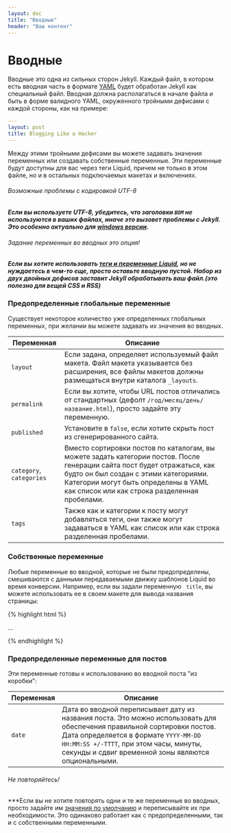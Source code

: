 ```yaml
---
layout: doc
title: "Вводные"
header: "Ваш контент"
---
```

# Вводные

Вводные это одна из  сильных сторон Jekyll. Каждый файл, в котором есть вводная часть в формате [YAML](http://yaml.org/) будет обработан Jekyll как специальный файл. Вводная должна располагаться в начале файла и быть в форме валидного YAML, окруженного тройными дефисами с каждой стороны, как на примере:

```yaml
---
layout: post
title: Blogging Like a Hacker
---
```

Между этими тройными дефисами вы можете задавать значения переменных или создавать собственные переменные. Эти переменные будут доступны для вас через теги Liquid, причем не только в этом файле, но и в остальных подключаемых макетах и включениях.

###### Возможные проблемы с кодировкой UTF-8

***Если вы используете UTF-8, убедитесь, что заголовки `BOM` не используются в ваших файлах, иначе это вызовет проблемы с  Jekyll. Это особенно актуально для [windows версии](http://jekyllrb.com/docs/windows/).***

###### Задание переменных во вводных это опция!

***Если вы хотите использовать [теги и переменные Liquid](/documentation/12_variables.html/), но не нуждаетесь в чем-то еще, просто оставьте вводную пустой. Набор из двух двойных дефисов заставит Jekyll обрабатывать ваш файл.(это полезно для вещей  CSS и RSS)***

### Предопределенные глобальные переменные

Существует некоторое количество уже определенных глобальных переменных, при желании вы можете задавать их значения во вводных.

Переменная |Описание
-----------|--------
`layout` | Если задана, определяет используемый файл макета. Файл макета указывается без расширения, все файлы макетов должны размещаться внутри каталога  `_layouts`.
`permalink` | Если вы хотите, чтобы URL постов отличались от стандартных (дефолт  `/год/месяц/день/название.html`), просто задайте эту переменную.
`published` | Установите в  `false`, если хотите скрыть пост из сгенерированного сайта.
`category`, `categories` | Вместо сортировки постов по каталогам, вы можете задать категории постов. После генерации сайта пост будет отражаться,  как будто он был создан с этими категориями. Категории могут быть определены в YAML как список  или как строка разделенная пробелами.
`tags` | Также как и категории к посту могут добавляться теги, они также могут задаваться в YAML как список  или как строка разделенная пробелами. 

### Собственные переменные

Любые переменные во вводной, которые не были предопределены, смешиваются с данными передаваемыми движку шаблонов Liquid  во время конверсии. Например, если вы задали переменную ` title`, вы можете использовать ее в своем макете для вывода названия страницы:

{% highlight html %}

<!DOCTYPE HTML>
<html>
  <head>
    <title>{{ page.title }}</title>
  </head>
  <body>
    ...

{% endhighlight %}
### Предопределенные переменные для постов

Эти переменные готовы к использованию во вводной поста "из коробки":

Переменная |Описание
-----------|--------
`date` | Дата во вводной переписывает дату из названия поста. Это можно использовать для обеспечения правильной сортировки постов. Дата определяется в формате `YYYY-MM-DD HH:MM:SS +/-TTTT`, при этом часы, минуты, секунды и сдвиг временной зоны являются опциональными.

###### Не повторяйтесь!
***Если вы не хотите повторять одни и те же переменные во вводных, просто задайте им  [значения по умолчанию](/documentation/06_configuration.html#front-matter-defaults) и переписывайте их при необходимости. Это одинаково работает как с предопределенными, так и с собственными переменными.
